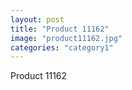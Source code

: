 ```yaml
---
layout: post
title: "Product 11162"
image: "product11162.jpg"
categories: "category1"
---
```

Product 11162
